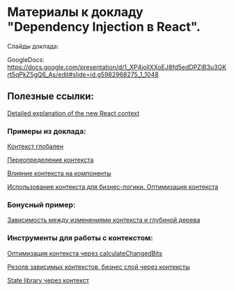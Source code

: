 # Материалы к докладу "Dependency Injection в React".

Слайды доклада: 

GoogleDocs: 
https://docs.google.com/presentation/d/1_XP4jollXXoEJ8fd5edDPZiB3u3GKrt5qPkZ5gQ6_As/edit#slide=id.g5982968275_1_1048

## Полезные ссылки:

[Detailed explanation of the new React context](https://hackernoon.com/detailed-explanation-of-the-new-react-context-7d3c71185163)

### Примеры из доклада:

[Контекст глобален](https://codesandbox.io/s/context-is-global-2qssv)

[Переопределение контекста](https://codesandbox.io/s/override-context-pig1x)

[Влияние контекста на компоненты](https://codesandbox.io/s/context-influences-to-components-jsmeu)

[Использование контекста для бизнес-логики. Оптимизация контекста](https://codesandbox.io/s/contextoptimizationfordatalayer-2qnvt)

### Бонусный пример:

[Зависимость между изменениями контекста и глубиной дерева](https://codesandbox.io/s/context-propagation-base-4ymjf)

### Инструменты для работы с контекстом:

[Оптимизация контекста через calculateChangedBits](https://github.com/theKashey/react-shallow-context)

[Резолв зависимых контекстов, бизнес слой через контексты](https://github.com/xnimorz/react-providers)

[State library через контекст](https://github.com/diegohaz/constate)
